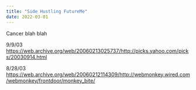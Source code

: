 ```yaml
---
title: "Side Hustling FutureMe"
date: 2022-03-01
---
```


Cancer blah blah

9/9/03
https://web.archive.org/web/20060213025737/http://picks.yahoo.com/picks/20030914.html


8/28/03
https://web.archive.org/web/20060212114309/http://webmonkey.wired.com/webmonkey/frontdoor/monkey_bite/



